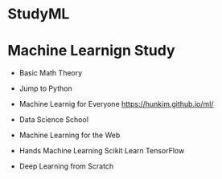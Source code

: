 # StudyML

Machine Learnign Study 
===================

* Basic Math Theory

* Jump to Python


* Machine Learnig for Everyone 
https://hunkim.github.io/ml/

* Data Science School


* Machine Learning for the Web

* Hands Machine Learning Scikit Learn TensorFlow

* Deep Learning from Scratch

